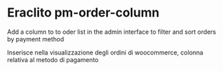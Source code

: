 # Eraclito pm-order-column
Add a column to to oder list in the admin interface to filter and sort orders by payment method

Inserisce nella visualizzazione degli ordini di woocommerce, colonna relativa al metodo di pagamento
